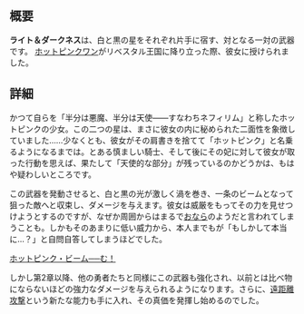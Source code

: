 <!-- title: ライト＆ダークネス -->
<!-- quote: ち、違う！おならじゃないから！ -->
<!-- chapters: -1 -->
<!-- images: (HPOが初めてライト＆ダークネスを手にする場面), (インベントリに表示されたライト＆ダークネス), (ライト＆ダークネスの能力発動シーン) -->
<!-- model: true -->

## 概要

**ライト＆ダークネス**は、白と黒の星をそれぞれ片手に宿す、対となる一対の武器です。
[ホットピンクワン](#entry:irys-entry)がリベスタル王国に降り立った際、彼女に授けられました。

## 詳細

かつて自らを「半分は悪魔、半分は天使――すなわちネフィリム」と称したホットピンクの少女。この二つの星は、まさに彼女の内に秘められた二面性を象徴していました……少なくとも、彼女がその肩書きを捨てて「ホットピンク」と名乗るようになるまでは。とある慎ましい騎士、そして後にその妃に対して彼女が取った行動を思えば、果たして「天使的な部分」が残っているのかどうかは、もはや疑わしいところです。

この武器を発動させると、白と黒の光が激しく渦を巻き、一条のビームとなって狙った敵へと収束し、ダメージを与えます。彼女は威厳をもってその力を見せつけようとするのですが、なぜか周囲からはまるで[おなら](https://www.youtube.com/live/f8W426vzTb8?si=foqRHkhucvdRk3z&t=4046)のようだと言われてしまうことも。しかもそのあまりに低い威力から、本人までもが「もしかして本当に…？」と自問自答してしまうほどでした。

[ホットピンク・ビーム──む！](#embed:https://www.youtube.com/live/Rk7nZ91vme4?si=gB2Tvf3h41hZE0K1&t=4782)

しかし第2章以降、他の勇者たちと同様にこの武器も強化され、以前とは比べ物にならないほどの強力なダメージを与えられるようになります。さらに、[遠距離攻撃](#entry:revelations-entry)という新たな能力も手に入れ、その真価を発揮し始めるのでした。